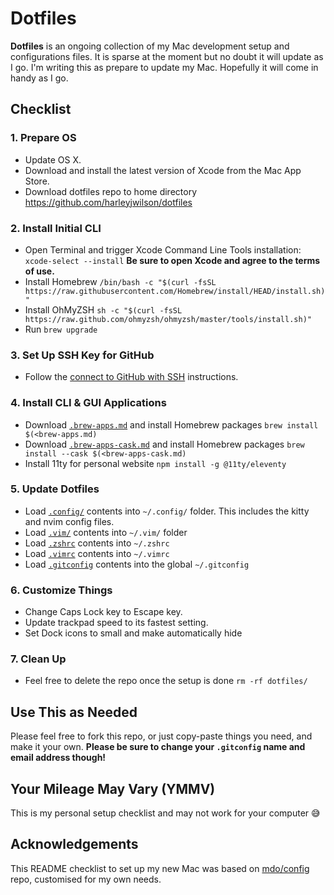 # Dotfiles

**Dotfiles** is an ongoing collection of my Mac development setup and configurations files. It is sparse at the moment but no doubt it will update as I go. I'm writing this as prepare to update my Mac. Hopefully it will come in handy as I go.

## Checklist

### 1. Prepare OS

- Update OS X.
- Download and install the latest version of Xcode from the Mac App Store.
- Download dotfiles repo to home directory https://github.com/harleyjwilson/dotfiles

### 2. Install Initial CLI

- Open Terminal and trigger Xcode Command Line Tools installation: `xcode-select --install`
    **Be sure to open Xcode and agree to the terms of use.**
- Install Homebrew `/bin/bash -c "$(curl -fsSL https://raw.githubusercontent.com/Homebrew/install/HEAD/install.sh)"`
- Install OhMyZSH `sh -c "$(curl -fsSL https://raw.github.com/ohmyzsh/ohmyzsh/master/tools/install.sh)"`
- Run `brew upgrade`

### 3. Set Up SSH Key for GitHub

- Follow the [connect to GitHub with SSH](https://docs.github.com/en/authentication/connecting-to-github-with-ssh/) instructions.

### 4. Install CLI & GUI Applications

- Download [`.brew-apps.md`](/brew/brew-apps.md) and install Homebrew packages `brew install $(<brew-apps.md)`
- Download [`.brew-apps-cask.md`](/brew/brew-apps-cask.md) and install Homebrew packages `brew install --cask $(<brew-apps-cask.md)`
- Install 11ty for personal website `npm install -g @11ty/eleventy`

### 5. Update Dotfiles

- Load [`.config/`](.config/) contents into `~/.config/` folder. This includes the kitty and nvim config files.
- Load [`.vim/`](/.vim/) contents into `~/.vim/` folder
- Load [`.zshrc`](/.zshrc) contents into `~/.zshrc`
- Load [`.vimrc`](/.vimrc) contents into `~/.vimrc`
- Load [`.gitconfig`](/.gitconfig) contents into the global `~/.gitconfig`

### 6. Customize Things

- Change Caps Lock key to Escape key.
- Update trackpad speed to its fastest setting.
- Set Dock icons to small and make automatically hide

### 7. Clean Up

- Feel free to delete the repo once the setup is done `rm -rf dotfiles/`

## Use This as Needed

Please feel free to fork this repo, or just copy-paste things you need, and make it your own. **Please be sure to change your `.gitconfig` name and email address though!**

## Your Mileage May Vary (YMMV)

This is my personal setup checklist and may not work for your computer 😅

## Acknowledgements

This README checklist to set up my new Mac was based on [mdo/config](https://github.com/mdo/config) repo, customised for my own needs.